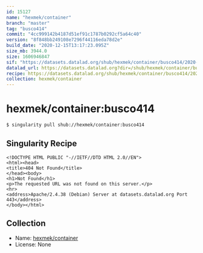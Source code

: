 ```yaml
---
id: 15127
name: "hexmek/container"
branch: "master"
tag: "busco414"
commit: "4cc999142b4187d51ef91c1787b0292cf5a64c40"
version: "8f848bb249108e7296f44116eda78d2e"
build_date: "2020-12-15T13:17:23.095Z"
size_mb: 3944.0
size: 1606946847
sif: "https://datasets.datalad.org/shub/hexmek/container/busco414/2020-12-15-4cc99914-8f848bb2/8f848bb249108e7296f44116eda78d2e.sif"
datalad_url: https://datasets.datalad.org?dir=/shub/hexmek/container/busco414/2020-12-15-4cc99914-8f848bb2/
recipe: https://datasets.datalad.org/shub/hexmek/container/busco414/2020-12-15-4cc99914-8f848bb2/Singularity
collection: hexmek/container
---
```


# hexmek/container:busco414

```bash
$ singularity pull shub://hexmek/container:busco414
```

## Singularity Recipe

```singularity
<!DOCTYPE HTML PUBLIC "-//IETF//DTD HTML 2.0//EN">
<html><head>
<title>404 Not Found</title>
</head><body>
<h1>Not Found</h1>
<p>The requested URL was not found on this server.</p>
<hr>
<address>Apache/2.4.38 (Debian) Server at datasets.datalad.org Port 443</address>
</body></html>
```

## Collection

 - Name: [hexmek/container](https://github.com/hexmek/container)
 - License: None


